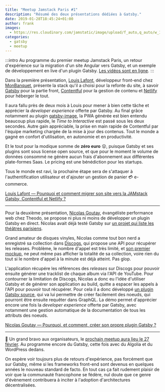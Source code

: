 ```yaml
---
title: "Meetup Jamstack Paris #1"
description: "Résumé des deux présentations dédiées à Gatsby."
date: 2019-01-28T18:45:24+01:00
author: frank
images:
  - https://res.cloudinary.com/jamstatic/image/upload/f_auto,q_auto/w_1200,c_fit,co_white,g_north_west,x_80,y_80,l_text:poppins_80_ultrabold_line_spacing_-30:Meetup%20Jamstack%20Paris%20%231/jamstatic/twitter-card.png
categories:
  - gatsby
  - meetup
---
```

:::intro
Au programme du premier meetup Jamstack Paris, un retour d'expérience sur la migration d'un site Angular vers Gatsby, et un exemple de développement en live d'un plugin Gatsby. [Les vidéos sont en ligne](https://www.youtube.com/channel/UC66eQOycjMnaqzpbRUhEK2w).
:::

Dans la première présentation, [Louis Lafont](https://twitter.com/dot_louis), développeur front-end chez [MonBanquet](https://monbanquet.fr/), présente la stack qu'il a choisi pour la refonte du site, à savoir [Gatsby](https://gatsbyjs.org) pour la partie front, [Contentful](https://www.contentful.com/) pour la gestion de contenu et [Netlify](https://www.netlify.com/) pour héberger le tout.

Il aura fallu près de deux mois à Louis pour mener à bien cette tâche et apprécier la _developer experience_ offerte par Gatsby. Au final grâce notamment au plugin [gatsby-image](https://using-gatsby-image.gatsbyjs.org/), la PWA générée est bien entendu beaucoup plus rapide, le _Time to Interactive_ est passé sous les deux secondes. Autre gain appréciable, la prise en main rapide de Contentful par l'équipe marketing chargée de la mise à jour des contenus. Tout le monde a gagné en confort d'utilisation, en autonomie et en productivité.

Et le tout pour la modique somme de **zéro euro** 😲, puisque Gatsby et ses plugins sont sous license open source, et que pour le moment le volume de données consommé ne génère aucun frais d'abonnement aux différentes plate-formes Saas. Le pricing est une bénédiction pour les startups.

Tous le monde est ravi, la prochaine étape sera de s'attaquer à l'authentification utilisateur et d'ajouter un gestion de panier 💳 e-commerce.

[Louis Lafont — Pourquoi et comment migrer son site vers la JAMstack Gatsby, Contentful et Netlify ?](https://www.youtube.com/watch?v=xLQ4to7Ubn0)

---

Pour la deuxième présentation, [Nicolas Goutay](https://twitter.com/Phacks), évangéliste performance web chez Theodo, se propose ni plus ni moins de développer un plugin Gatsby en direct. Nicolas avait déjà testé Gatsby sur [un projet qui liste les théâtres parisiens](https://github.com/phacks/theatres-parisiens).

Grand amateur de disques vinyles, Nicolas comme tout bon nerd a enregistré sa collection dans [Discogs](https://www.discogs.com/), qui propose une API pour récupérer les releases. Problème, le nombre d'appel est très limité, et [son premier mockup](https://phacks.github.io/showcase-for-discogs/), ne peut même pas afficher la totalité de sa collection, voire rien du tout si le nombre d'appel à la minute est déjà atteint. Pas glop.

L'application récupére les références des _releases_ sur Discogs pour pouvoir ensuite générer une tracklist de chaque album via l'API de YouTube. Pour contourner la limitation de Discogs, Nicolas a donc eu l'idée d'utiliser Gatsby et de générer son application au build, quitte a espacer les appels à l'API pour pouvoir tout récupérer. Pour cela il a donc développé [un plugin Gatsby source](https://www.gatsbyjs.org/docs/create-source-plugin/), qui va lui permettre de créer facilement des noeuds, qui pourront être ensuite requêter dans GraphQL. La démo permet d'apprécier encore une fois la _developer experience_ offerte par Gatsby, avec notamment une gestion automatique de la documentation de tous les attributs des noeuds.

[Nicolas Goutay — Pourquoi, et comment, créer son propre plugin Gatsby ?](https://www.youtube.com/watch?v=7pbFDBXiuAA)

---

👏 Un grand bravo aux organisateurs, le [prochain meetup aura lieu le 27 février](https://www.meetup.com/fr-FR/Jamstack-paris/events/257983707/).
Au programme encore du Gatsby, cette fois avec du Algolia et du WordPress dedans.

On espère voir toujours plus de retours d'expérience, pas forcément que sur Gatsby, même si les frameworks front-end sont devenus en quelques années le nouveau standard de facto. En tout cas ça fait rudement plaisir de voir que la communauté francophone se fédère, nul doute que ce genre d'évènement contribuera à inciter à l'adoption d'architectures décentralisées.
